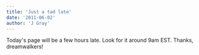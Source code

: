 ```yaml
---
title: 'Just a tad late'
date: '2011-06-02'
author: 'J Gray'
---
```


Today's page will be a few hours late. Look for it around 9am EST. Thanks, dreamwalkers!<br>

